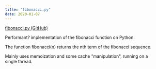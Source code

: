 ```yaml
---
title: "fibonacci.py"
date: 2020-01-07
---
```


[fibonacci.py (GitHub)](https://github.com/nmmarzano/fibonacci.py)

Performant? implementation of the fibonacci function on Python.

The function fibonacci(n) returns the nth term of the fibonacci sequence.

Mainly uses memoization and some cache "manipulation", running on a single thread.
